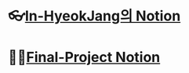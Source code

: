 # 👓[In-HyeokJang의 Notion](https://in-hyeokjang.notion.site/Ethan-c6951f05056149679b12d237b8fe53fe)

# 🐱‍🐉[Final-Project Notion](https://json0506.notion.site/28b3e16308344e64aedefc98d3889e3d)
